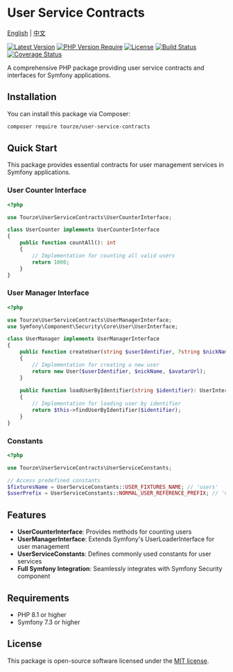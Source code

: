 # User Service Contracts

[English](README.md) | [中文](README.zh-CN.md)

[![Latest Version](https://img.shields.io/packagist/v/tourze/user-service-contracts.svg?style=flat-square)](https://packagist.org/packages/tourze/user-service-contracts)
[![PHP Version Require](https://img.shields.io/packagist/php-v/tourze/user-service-contracts?style=flat-square)](https://packagist.org/packages/tourze/user-service-contracts)
[![License](https://img.shields.io/packagist/l/tourze/user-service-contracts?style=flat-square)](https://packagist.org/packages/tourze/user-service-contracts)
[![Build Status](https://img.shields.io/github/actions/workflow/status/tourze/php-monorepo/ci.yml?branch=master&style=flat-square)](https://github.com/tourze/php-monorepo/actions)
[![Coverage Status](https://img.shields.io/coveralls/github/tourze/php-monorepo/master?style=flat-square)](https://coveralls.io/github/tourze/php-monorepo?branch=master)

A comprehensive PHP package providing user service contracts and interfaces for Symfony applications.

## Installation

You can install this package via Composer:

```bash
composer require tourze/user-service-contracts
```

## Quick Start

This package provides essential contracts for user management services in Symfony applications.

### User Counter Interface

```php
<?php

use Tourze\UserServiceContracts\UserCounterInterface;

class UserCounter implements UserCounterInterface
{
    public function countAll(): int
    {
        // Implementation for counting all valid users
        return 1000;
    }
}
```

### User Manager Interface

```php
<?php

use Tourze\UserServiceContracts\UserManagerInterface;
use Symfony\Component\Security\Core\User\UserInterface;

class UserManager implements UserManagerInterface
{
    public function createUser(string $userIdentifier, ?string $nickName = null, ?string $avatarUrl = null): UserInterface
    {
        // Implementation for creating a new user
        return new User($userIdentifier, $nickName, $avatarUrl);
    }
    
    public function loadUserByIdentifier(string $identifier): UserInterface
    {
        // Implementation for loading user by identifier
        return $this->findUserByIdentifier($identifier);
    }
}
```

### Constants

```php
<?php

use Tourze\UserServiceContracts\UserServiceConstants;

// Access predefined constants
$fixturesName = UserServiceConstants::USER_FIXTURES_NAME; // 'users'
$userPrefix = UserServiceConstants::NORMAL_USER_REFERENCE_PREFIX; // 'normal-user-'
```

## Features

- **UserCounterInterface**: Provides methods for counting users
- **UserManagerInterface**: Extends Symfony's UserLoaderInterface for user management
- **UserServiceConstants**: Defines commonly used constants for user services
- **Full Symfony Integration**: Seamlessly integrates with Symfony Security component

## Requirements

- PHP 8.1 or higher
- Symfony 7.3 or higher

## License

This package is open-source software licensed under the [MIT license](LICENSE).